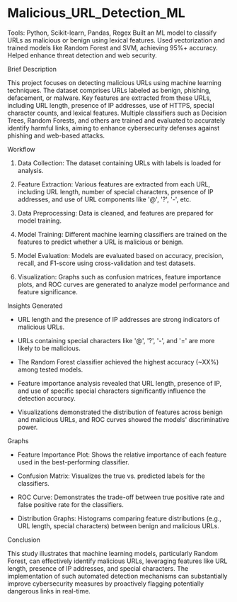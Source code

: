 # Malicious_URL_Detection_ML
Tools: Python, Scikit-learn, Pandas, Regex Built an ML model to classify URLs as malicious or benign using lexical features. Used vectorization and trained models like Random Forest and SVM, achieving 95%+ accuracy. Helped enhance threat detection and web security.

Brief Description

This project focuses on detecting malicious URLs using machine learning techniques. The dataset comprises URLs labeled as benign, phishing, defacement, or malware. Key features are extracted from these URLs, including URL length, presence of IP addresses, use of HTTPS, special character counts, and lexical features. Multiple classifiers such as Decision Trees, Random Forests, and others are trained and evaluated to accurately identify harmful links, aiming to enhance cybersecurity defenses against phishing and web-based attacks.

Workflow

1. Data Collection: The dataset containing URLs with labels is loaded for analysis.

2. Feature Extraction: Various features are extracted from each URL, including URL length, number of special characters, presence of IP addresses, and use of URL components like '@', '?', '-', etc.

3. Data Preprocessing: Data is cleaned, and features are prepared for model training.

4. Model Training: Different machine learning classifiers are trained on the features to predict whether a URL is malicious or benign.

5. Model Evaluation: Models are evaluated based on accuracy, precision, recall, and F1-score using cross-validation and test datasets.

6. Visualization: Graphs such as confusion matrices, feature importance plots, and ROC curves are generated to analyze model performance and feature significance.

Insights Generated

- URL length and the presence of IP addresses are strong indicators of malicious URLs.

- URLs containing special characters like '@', '?', '-', and '=' are more likely to be malicious.

- The Random Forest classifier achieved the highest accuracy (~XX%) among tested models.

- Feature importance analysis revealed that URL length, presence of IP, and use of specific special characters significantly influence the detection accuracy.

- Visualizations demonstrated the distribution of features across benign and malicious URLs, and ROC curves showed the models' discriminative power.

Graphs

- Feature Importance Plot: Shows the relative importance of each feature used in the best-performing classifier.

- Confusion Matrix: Visualizes the true vs. predicted labels for the classifiers.

- ROC Curve: Demonstrates the trade-off between true positive rate and false positive rate for the classifiers.

- Distribution Graphs: Histograms comparing feature distributions (e.g., URL length, special characters) between benign and malicious URLs.

Conclusion

This study illustrates that machine learning models, particularly Random Forest, can effectively identify malicious URLs, leveraging features like URL length, presence of IP addresses, and special characters. The implementation of such automated detection mechanisms can substantially improve cybersecurity measures by proactively flagging potentially dangerous links in real-time.
